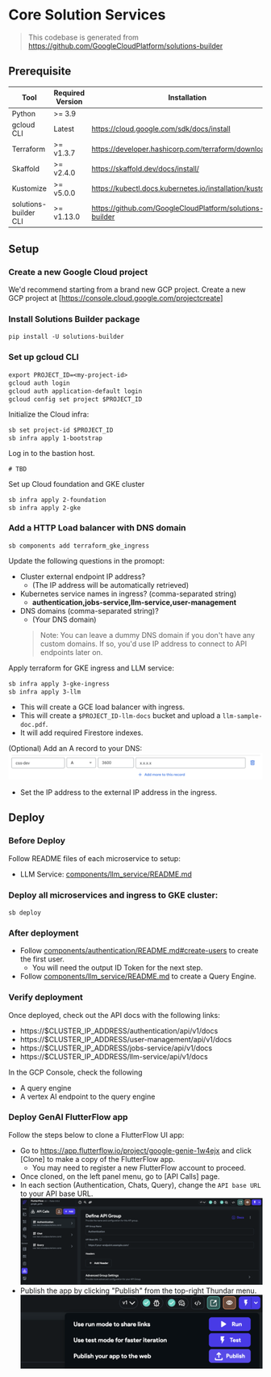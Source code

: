 # Core Solution Services

> This codebase is generated from https://github.com/GoogleCloudPlatform/solutions-builder

## Prerequisite

| Tool | Required Version | Installation |
|---|---|---|
| Python                 | &gt;= 3.9     | |
| gcloud CLI             | Latest        | https://cloud.google.com/sdk/docs/install |
| Terraform              | &gt;= v1.3.7  | https://developer.hashicorp.com/terraform/downloads |
| Skaffold               | &gt;= v2.4.0  | https://skaffold.dev/docs/install/ |
| Kustomize              | &gt;= v5.0.0  | https://kubectl.docs.kubernetes.io/installation/kustomize/ |
| solutions-builder CLI | &gt;= v1.13.0 | https://github.com/GoogleCloudPlatform/solutions-builder |

## Setup

### Create a new Google Cloud project

We'd recommend starting from a brand new GCP project. Create a new GCP project at [https://console.cloud.google.com/projectcreate]

### Install Solutions Builder package
```
pip install -U solutions-builder
```

### Set up gcloud CLI
```
export PROJECT_ID=<my-project-id>
gcloud auth login
gcloud auth application-default login
gcloud config set project $PROJECT_ID
```

Initialize the Cloud infra:
```
sb set project-id $PROJECT_ID
sb infra apply 1-bootstrap
```

Log in to the bastion host.
```
# TBD
```

Set up Cloud foundation and GKE cluster

```
sb infra apply 2-foundation
sb infra apply 2-gke
```

### Add a HTTP Load balancer with DNS domain
```
sb components add terraform_gke_ingress
```

Update the following questions in the promopt:
- Cluster external endpoint IP address?
  - (The IP address will be automatically retrieved)
- Kubernetes service names in ingress? (comma-separated string)
  - **authentication,jobs-service,llm-service,user-management**
- DNS domains (comma-separated string)?
  - (Your DNS domain)
  > Note: You can leave a dummy DNS domain if you don't have any custom domains. If so, you'd use IP address to connect to API endpoints later on.

Apply terraform for GKE ingress and LLM service:
```
sb infra apply 3-gke-ingress
sb infra apply 3-llm
```
- This will create a GCE load balancer with ingress.
- This will create a `$PROJECT_ID-llm-docs` bucket and upload a `llm-sample-doc.pdf`.
- It will add required Firestore indexes.

(Optional) Add an A record to your DNS:
![Alt text](.github/assets/dns_a_record.png)
- Set the IP address to the external IP address in the ingress.

## Deploy

### Before Deploy

Follow README files of each microservice to setup:
- LLM Service: [components/llm_service/README.md](./components/llm_service/README.md#setup)

### Deploy all microservices and ingress to GKE cluster:
```
sb deploy
```

### After deployment

- Follow [components/authentication/README.md#create-users](./components/authentication/README.md#create-users) to create the first user.
  - You will need the output ID Token for the next step.
- Follow [components/llm_service/README.md](./components/llm_service/README.md#after-deployment) to create a Query Engine.

### Verify deployment

Once deployed, check out the API docs with the following links:
- https://$CLUSTER_IP_ADDRESS/authentication/api/v1/docs
- https://$CLUSTER_IP_ADDRESS/user-management/api/v1/docs
- https://$CLUSTER_IP_ADDRESS/jobs-service/api/v1/docs
- https://$CLUSTER_IP_ADDRESS/llm-service/api/v1/docs

In the GCP Console, check the following
- A query engine
- A vertex AI endpoint to the query engine

### Deploy GenAI FlutterFlow app

Follow the steps below to clone a FlutterFlow UI app:
- Go to https://app.flutterflow.io/project/google-genie-1w4ejx and click [Clone] to make a copy of the FlutterFlow app.
  - You may need to register a new FlutterFlow account to proceed.
- Once cloned, on the left panel menu, go to [API Calls] page.
- In each section (Authentication, Chats, Query), change the `API base URL` to your API base URL.
  ![Alt text](.github/assets/ff_api_base_url.png)
- Publish the app by clicking "Publish" from the top-right Thundar menu.
  ![Alt text](.github/assets/ff_publish.png)
